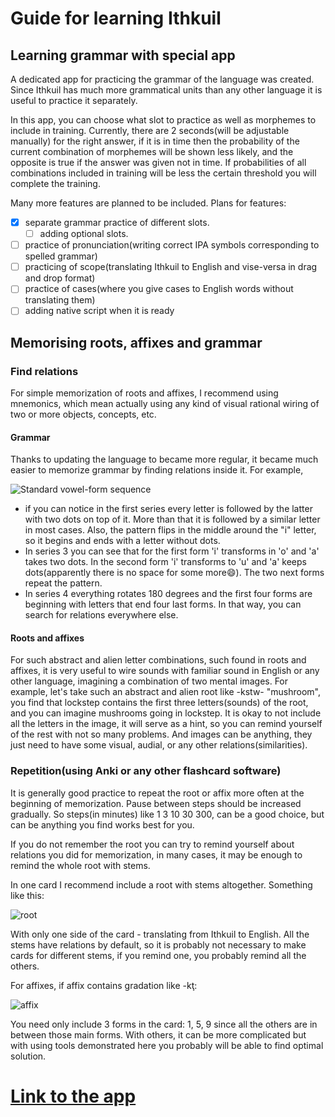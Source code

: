# Guide for learning Ithkuil

## Learning grammar with special app
A dedicated app for practicing the grammar of the language was created.
Since Ithkuil has much more grammatical units than any other language
it is useful to practice it separately. 
 
In this app, you can choose what slot to practice as well as morphemes
to include in training. Currently, there are 2 seconds(will be adjustable
manually) for the right answer, if it is in
time then the probability of the current combination of morphemes will
be shown less
likely, and the opposite is true if the answer was given not in time. If
probabilities of all combinations included in training will be less
the certain threshold you will complete the training.
 
Many more features are planned to be included. 
Plans for features:
- [x] separate grammar practice of different slots.
    - [ ] adding optional slots.
- [ ] practice of pronunciation(writing correct IPA symbols corresponding 
  to spelled grammar)
- [ ] practicing of scope(translating Ithkuil to English and vise-versa 
  in drag and drop format)
- [ ] practice of cases(where you give cases to English words without 
  translating them)
- [ ] adding native script when it is ready

## Memorising roots, affixes and grammar
 
### Find relations
For simple memorization of roots and affixes, I recommend using mnemonics,
which mean actually using any kind of visual rational wiring of two or
more objects, concepts, etc. 
#### Grammar
Thanks to updating the language to became more regular, it became much
easier to memorize grammar by finding relations inside it. For example,
  
![Standard vowel-form sequence](https://i.ibb.co/jvfCtp8/Screenshot-from-2021-04-10-13-13-44.png)
 
- if you can notice in the first series every letter is followed by the 
  latter with two dots on top of it. More than that it is followed by 
  a similar letter in most cases. Also, the pattern flips in the middle 
  around the "i" letter, so it begins and ends with a letter without dots.
- In series 3 you can see that for the first form 'i' transforms in 'o' 
  and 'a' takes two dots. In the second form 'i' transforms to 'u' and
  'a' keeps dots(apparently there is no space for some more:smile:). 
  The two next forms repeat the pattern.
- In series 4 everything rotates 180 degrees and the first four forms 
  are beginning with letters that end four last forms. 
  In that way, you can search for relations everywhere else.

#### Roots and affixes
For such abstract and alien letter combinations, such found in roots and 
affixes, it is very useful to wire sounds with familiar sound in English
or any other language, imagining a combination of two mental images.
For example, let's take such an abstract and alien root like -kstw-
"mushroom", you find that lockstep contains the first three letters(sounds)
of the root, and you can imagine mushrooms going in lockstep. It is okay
to not include all the letters in the image, it will serve as a hint, so
you can remind yourself of the rest with not so many problems. And
images can be anything, they just need to have some visual, audial,
or any other relations(similarities). 
### Repetition(using Anki or any other flashcard software)
It is generally good practice to repeat the root or affix more often at
the beginning of memorization. Pause between steps should be increased
gradually. So steps(in minutes) like 1 3 10 30 300, can be a good choice,
but can be anything you find works best for you. 
   
If you do not remember the root you can try to remind yourself about
relations you did for memorization, in many cases, it may be enough to 
remind the whole root with stems.
   
In one card I recommend include a root with stems altogether. Something
like this:
   
![root](https://i.ibb.co/FbvT7Qs/Screenshot-from-2021-04-10-13-52-43.png)
  
With only one side of the card - translating from Ithkuil to English.
All the stems have relations by default, so it is probably not
necessary to make cards for different stems, if you remind one,
you probably remind all the others.
  
For affixes, if affix contains gradation like -kţ:
  
![affix](https://i.ibb.co/M6y1x38/Screenshot-from-2021-04-10-13-55-45.png)
  
You need only include 3 forms in the card: 1, 5, 9 since all the others
are in between those main forms. With others, it can be more complicated
but with using tools demonstrated here you probably will be able to find
optimal solution.
 
# [Link to the app](/docs/index.html)